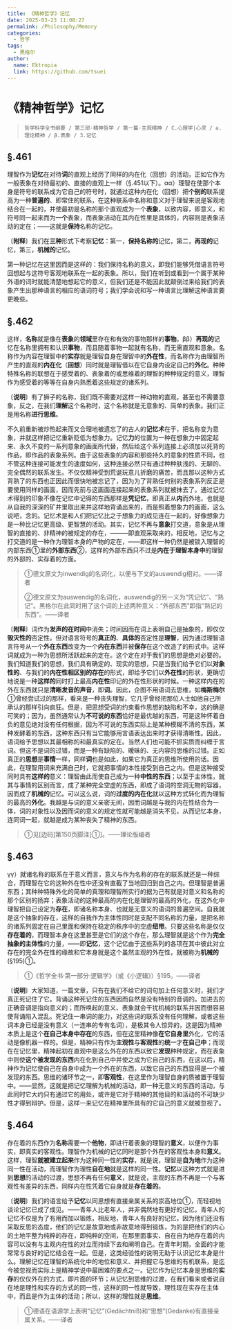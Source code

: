 ```yaml
---
title: 《精神哲学》记忆
date: 2025-03-23 11:08:27
permalink: /Philosophy/Memory
categories:
  - 哲学
tags:
  - 黑格尔
author:
  name: Ektropia
  link: https://github.com/tsuei
---
```


# 《精神哲学》记忆
>`哲学科学全书纲要 / 第三部·精神哲学 / 第一篇·主观精神 / C.心理学|心灵 / a.理论精神 / β.表象 / 3.记忆`

## §.461

理智作为**记忆**在对待**词**的直观上经历了同样的内在化（回想）的活动，正如它作为一般表象在对待最初的、直接的直观上一样（§.451以下）。αα）理智在使那个本身是符号的联系成为它自己的符号时，就通过这种内在化（回想）把**个别的**联系提高为一种**普遍的**、即常住的联系，在这种联系中名称和意义对于理智来说是客观地结合在一起的，并使最初是名称的那个直观成为一个**表象**，以致内容，即意义，和符号同一起来而为**一个**表象，而表象活动在其内在性里是具体的，内容则是表象活动的定在；——这就是**保持**名称的记忆。

〔**附释**〕我们在**三种**形式下考察**记忆**：第一，**保持名称的**记忆，第二，**再现的**记忆，第三，**机械的**记忆。

第一种记忆在这里因而是这样的：我们保持名称的意义，即我们能够凭借语言符号回想起与这符号客观地联系在一起的表象。所以，我们在听到或看到一个属于某种外语的词时就能清楚地想起它的意义，但我们还是不能因此就颠倒过来给我们的表象产生出那种语言的相应的语词符号；我们学会说和写一种语言比理解这种语言要更晚些。

## §.462

这样，**名称**就是像在**表象**的**领域**里存在和有效的事物那样的**事物**。ββ）**再现的**记忆在名称里拥有和认识**事物**，而且随着事物一起就有名称，而无需直观和意象。名称作为内容在理智中的**实存**就是理智自身在理智中的**外在性**，而名称作为由理智所产生的直观的**内在化**（**回想**）同时就是理智借以在它自身内设定自己的**外化**。种种特殊名称的联想在于感受着的、表象着的或思维着的理智的种种规定的意义，理智作为感受着的等等在自身内熟悉着这些规定的诸系列。

〔**说明**〕有了狮子的名称，我们既不需要对这样一种动物的直观，甚至也不需要意象，反之，在我们**理解**这个名称时，这个名称就是无意象的、简单的表象。我们正是用名称**进行思维**。

不久前重新被炒热起来而又合理地被遗忘了的古人的**记忆术**在于，把名称变为意象，并就这样把记忆重新贬低为想象力。记忆**力**的位置为一种在想象力中固定起来、永久不变的一系列意象的画面所代替，然后给这个系列连接上必须加以死背的作品，即作品的表象系列。由于这些表象的内容和那些持久的意象的性质不同，也不管这种连接可能发生的速度如何，这种连接必然只有通过种种肤浅的、无聊的、完全偶然的联系发生。不仅仅精神受到荒诞玩意儿折磨的痛苦，而且那以这种方式背熟了的东西也正因此而很快地被忘记了，因为为了背熟任何别的表象系列反正是要使用同样的画面，因而先前与这画面连接起来的表象系列就被抹去了。通过记忆术得到的印象不像在记忆中记得的东西那样是**凭记忆**，即真正从**内**而外地，也就是从自我的深深的矿井里取出来并这样地背诵出来的，而是照着想象力的画面，这么说吧，念的。记忆术是和人们把记忆比之于想象力的成见连在一起的，好像想象力是一种比记忆更高级、更智慧的活动。其实，记忆不再与**意象**打交道，意象是从理智的直接的、非精神的被规定的存在，———即直观采取来的，相反地，记忆与之打交道的是一种作为理智本身的产物的定在，——即这样一种仍然是被锁入理智的内部东西①里的**外部东西**②，这样的外部东西只不过是**内在于理智本身中**的理智的外部的、实存着的方面。

>①德文原文为inwendig的名词化，以便与下文的auswendig相对。——译者
>
>②德文原文为auswendig的名词化，auswendig的另一义为“凭记忆”、“熟记”。黑格尔在此同时用了这个词的上述两种意义：“外部东西”即指“熟记的东西”。——译者

〔**附释**〕词作为**发声的在时间**中消失；时间因而在词上表明自己是抽象的，即仅仅**毁灭性的**否定性。但对语言符号的**真正的**、**具体的**否定性是**理智**，因为通过理智语言符号从一个**外在东西**改变为一个**内在东西**并被**保存**在这个改造了的形式中。这样词就成为一种为思想所活跃起来的定在。这个定在对于我们的思想是绝对必要的。我们知道我们的思想，我们具有确定的、现实的思想，只是当我们给予它们以**对象性的**、与我们的**内在性相区别的存在**的形式，即给予它们以**外在性**的形状，更确切地说是一种**这样的**同时打上最高**内在性**印记的外在性形状的时候。一种这样内在的外在东西就只是**清晰发音的声音**，即**词**。因此，企图不用语词去思维，如**梅斯梅尔**①曾经尝试过的那样，看来是一种丧失理智，它几乎曾经把那位人士如他自己所承认的那样引向疯狂。但是，把思想受词的约束看作思想的缺陷和不幸，这的确是可笑的；因为，虽然通常认为**不可说的东西**恰好是最优越的东西，可是这种怀着自负的意见绝对没有任何根据，因为不可说的东西实际上是某种模糊不清的东西，某种发酵着的东西，这种东西只有当它能够用言语表达出来时才获得清晰性。因此，语词给予思想以其最相称的和最真实的定在。当然人们也可能不抓实质而纠缠于言词。但这不是词的过错，而是一种有缺陷的、暧昧的、无内容的思维的过错。正如真正的**思想**是**事情**一样，同样**词**也是如此，如果它为真正的思维所使用的话。因此，在理智用词来充满自己时，它就把事情的本性接受到自己之内。但是这种接受同时具有**这样的**意义：理智由此而使自己成为一种**中性的东西**；以至于主体性，就其与事情的区别而言，成了某种完全空虚的东西，即成了语词的空洞无物的容器，因而成了**机械的**记忆。可以这么说，词的**过度的内在化**就以这种方式转化而为理智的最高的**外化**。我越是与词的意义亲密无间，因而词越是与我的内在性结合为一体，词的对象性以及因而词的意义的规定性就可能越是消失不见，从而记忆本身，连同词一起，就越是成为某种丧失了精神的东西。

>①见[边码]第150页脚注[①]。——理论版编者

## §.463

γγ）就诸名称的联系在于意义而言，意义与作为名称的存在的联系就还是一种综合，而理智在它的这种外在性中还没有直截了当地回归到自己之内。但理智是普遍东西；其种种特殊外化的简单的真理和理智所实行的据为己有就是对意义和名称的那个区别的扬弃；表象活动的这种最高的内在化是理智的最高的外化，在这外化中理智把自己设定为**存在**，即诸名称本身、也就是无意义的语词的普遍空间。自我就是这个抽象的存在，这样的自我作为主体性同时是支配不同名称的力量，是把名称的诸系列固定在自己里面和保持在稳定的秩序中的空虚**纽带**。只要这些名称是仅仅**存在着的**，而理智本身在这里甚至是它们的这个存在，那么理智就是这个作为**完全抽象的主体性**的力量，——即**记忆**，这个记忆由于这些系列的各项在其中彼此对立存在的完全外在性的缘故和它本身就是这个虽然主观的外在性，就被称为**机械的**(§195)①。

>①《哲学全书·第一部分·逻辑学》（或《小逻辑》）§195。——译者

〔**说明**〕大家知道，一篇文章，只有在我们不给它的词句加上任何意义时，我们才真正死记住了它。背诵这种死记住的东西因而自然是没有特别的音调的。加进去的正确音调是指向意义的；而所唤起的意义、表象就会干扰机械的联系并因而很容易使背诵陷入混乱。死记住一串词的能力，对这些词的联系没有任何理解，或者这些词本身已经是没有意义（一连串的专有名词），是极其令人惊异的，这是因为精神本质上是这个**在自己本身中存在**的东西，但在这里精神像**在它自身里**外化，它的活动是像机器一样的。但是，精神只有作为**主观性**与**客观性**的**统一**才**在自己中**；而现在在记忆里，精神起初在直观中是这么外在的东西以致它**发现**种种规定，而在表象中则使**这个被发现的东西**内在化到自己中并使之成为它自己的东西，在这以后，精神作为记忆使自己在自身中成为一个外在的东西，以致它自己的东西显得是一个被发现的东西。思维的诸环节之一，即**客观性**，在这里作为理智自身的质被置于理智中。——显然，这就是把记忆理解为机械的活动，即一种无意义的东西的活动，与此同时它大约只有通过它的用处，或许是它对于精神的其他目的和活动的不可缺少性才得到辩护。但是，这样一来记忆在精神里所具有的它自己的意义就被忽视了。

## §.464

存在着的东西作为**名称**需要一个**他物**，即进行着表象的理智的**意义**，以便作为事实，即真实的客观性。理智作为机械的记忆同时是那个外在的客观性本身和**意义**。这样，理智**就被建立起来**作为这种同一性的**实存**，就是说，理智是**自为地**作为这种同一性在活动，而理智作为理性**自在地**就是这样的同一性。**记忆**以这种方式就是进到**思想**的活动的过渡，思想不再有任何**意义**，就是说，主观的东西不再是一个与客观性有差异的东西，同样内在性凭着它自身就是**存在着的**。

〔**说明**〕我们的语言给予**记忆**以同思想有直接亲属关系的崇高地位①，而轻视地谈论记忆已成了成见。——青年人比老年人，并非偶然地有更好的记忆，青年人的记忆不仅是为了有用而加以锻炼，相反地，青年人有良好的记忆，因为他们还没有采取反思的态度，他们的记忆是故意地或非故意地得到锻炼，为的是把他们的内心的土地平整为纯粹的存在，即纯粹的空间，在那里面事实、自在自为地存在着的内容可以没有与主观内在性的对立而持续下去和阐明自己。在青年时期，全面的才能常常与良好的记忆结合在一起。但是，这类经验性的说明无助于认识记忆本身是什么。理解记忆在理智的系统化中的地位和意义、并把握它与思维的有机联系，是迄今被忽视而实际上是精神学说中最困难的要点之一。记忆作为记忆本身是思维的**实存**的仅仅外在的方式，即片面的环节；从记忆到思维的过渡，在我们看来或者说自在地是理性和实存的方式的同一性，这样的同一性就导致，理性现在实存在主体中，而且是作为主体的活动；所以，这样的理性就是**思维**。

>①德语在语源学上表明“记忆”(Gedächtniß)和“思想”(Gedanke)有直接亲属关系。——译者
